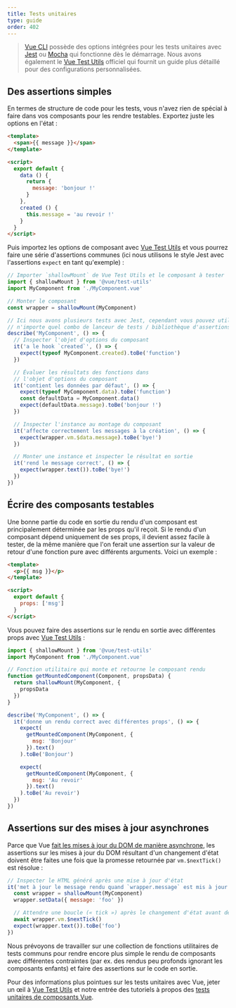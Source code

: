 ```yaml
---
title: Tests unitaires
type: guide
order: 402
---
```


> [Vue CLI](https://cli.vuejs.org/) possède des options intégrées pour les tests unitaires avec [Jest](https://github.com/facebook/jest) ou [Mocha](https://mochajs.org/) qui fonctionne dès le démarrage. Nous avons également le [Vue Test Utils](https://vue-test-utils.vuejs.org/) officiel qui fournit un guide plus détaillé pour des configurations personnalisées.

## Des assertions simples

En termes de structure de code pour les tests, vous n'avez rien de spécial à faire dans vos composants pour les rendre testables. Exportez juste les options en l'état :

``` html
<template>
  <span>{{ message }}</span>
</template>

<script>
  export default {
    data () {
      return {
        message: 'bonjour !'
      }
    },
    created () {
      this.message = 'au revoir !'
    }
  }
</script>
```

Puis importez les options de composant avec [Vue Test Utils](https://vue-test-utils.vuejs.org/) et vous pourrez faire une série d'assertions communes (ici nous utilisons le style Jest avec l'assertions `expect` en tant qu'exemple) :

``` js
// Importer `shallowMount` de Vue Test Utils et le composant à tester
import { shallowMount } from '@vue/test-utils'
import MyComponent from './MyComponent.vue'

// Monter le composant
const wrapper = shallowMount(MyComponent)

// Ici nous avons plusieurs tests avec Jest, cependant vous pouvez utiliser
// n'importe quel combo de lanceur de tests / bibliothèque d'assertions que vous préférez
describe('MyComponent', () => {
  // Inspecter l'objet d'options du composant
  it('a le hook `created`', () => {
    expect(typeof MyComponent.created).toBe('function')
  })

  // Évaluer les résultats des fonctions dans
  // l'objet d'options du composant
  it('contient les données par défaut', () => {
    expect(typeof MyComponent.data).toBe('function')
    const defaultData = MyComponent.data()
    expect(defaultData.message).toBe('bonjour !')
  })

  // Inspecter l'instance au montage du composant
  it('affecte correctement les messages à la création', () => {
    expect(wrapper.vm.$data.message).toBe('bye!')
  })

  // Monter une instance et inspecter le résultat en sortie
  it('rend le message correct', () => {
    expect(wrapper.text()).toBe('bye!')
  })
})
```

## Écrire des composants testables

Une bonne partie du code en sortie du rendu d'un composant est principalement déterminée par les props qu'il reçoit. Si le rendu d'un composant dépend uniquement de ses props, il devient assez facile à tester, de la même manière que l'on ferait une assertion sur la valeur de retour d'une fonction pure avec différents arguments. Voici un exemple :

``` html
<template>
  <p>{{ msg }}</p>
</template>

<script>
  export default {
    props: ['msg']
  }
</script>
```

Vous pouvez faire des assertions sur le rendu en sortie avec différentes props avec [Vue Test Utils](https://vue-test-utils.vuejs.org/) :

``` js
import { shallowMount } from '@vue/test-utils'
import MyComponent from './MyComponent.vue'

// Fonction utilitaire qui monte et retourne le composant rendu
function getMountedComponent(Component, propsData) {
  return shallowMount(MyComponent, { 
    propsData
  })
}

describe('MyComponent', () => {
  it('donne un rendu correct avec différentes props', () => {
    expect(
      getMountedComponent(MyComponent, {
        msg: 'Bonjour'
      }).text()
    ).toBe('Bonjour')

    expect(
      getMountedComponent(MyComponent, {
        msg: 'Au revoir'
      }).text()
    ).toBe('Au revoir')
  })
})
```

## Assertions sur des mises à jour asynchrones

Parce que Vue [fait les mises à jour du DOM de manière asynchrone](reactivity.html#File-d’attente-de-mise-a-jour-asynchrone), les assertions sur les mises à jour du DOM résultant d'un changement d'état doivent être faites une fois que la promesse retournée par `vm.$nextTick()` est résolue :

``` js
// Inspecter le HTML généré après une mise à jour d'état
it('met à jour le message rendu quand `wrapper.message` est mis à jour', async () => {
  const wrapper = shallowMount(MyComponent)
  wrapper.setData({ message: 'foo' })

  // Attendre une boucle (« tick ») après le changement d'état avant de faire l'assertion des mises à jour du DOM
  await wrapper.vm.$nextTick()
  expect(wrapper.text()).toBe('foo')
})
```

Nous prévoyons de travailler sur une collection de fonctions utilitaires de tests communs pour rendre encore plus simple le rendu de composants avec différentes contraintes (par ex. des rendus peu profonds ignorant les composants enfants) et faire des assertions sur le code en sortie.

Pour des informations plus pointues sur les tests unitaires avec Vue, jeter un œil à [Vue Test Utils](https://vue-test-utils.vuejs.org/) et notre entrée des tutoriels à propos des [tests unitaires de composants Vue](https://vuejs.org/v2/cookbook/unit-testing-vue-components.html).
